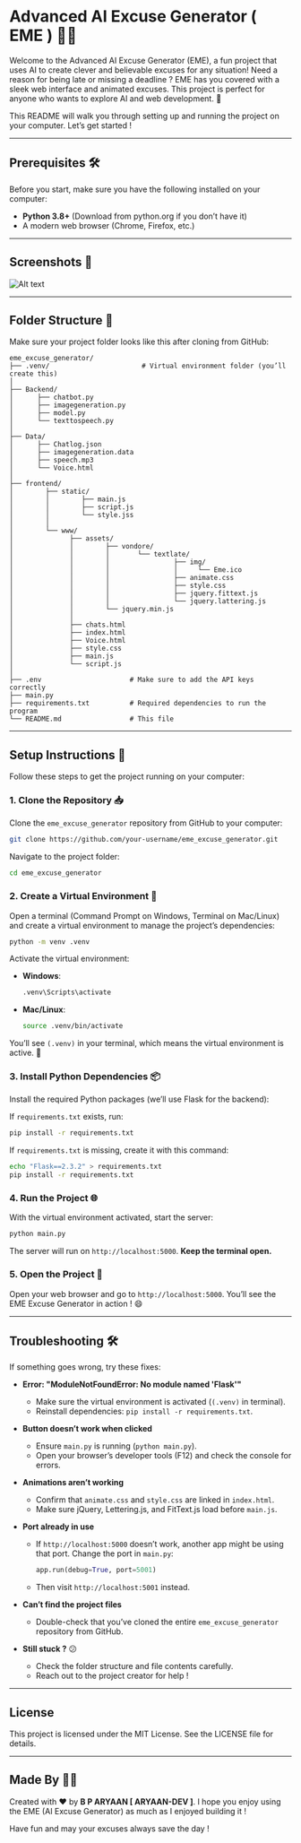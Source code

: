 # Advanced AI Excuse Generator ( EME ) 🤖✨

Welcome to the Advanced AI Excuse Generator (EME), a fun project that uses AI to create clever and believable excuses for any situation! Need a reason for being late or missing a deadline ? EME has you covered with a sleek web interface and animated excuses. This project is perfect for anyone who wants to explore AI and web development. 🚀

This README will walk you through setting up and running the project on your computer. Let’s get started !

---

## Prerequisites 🛠️

Before you start, make sure you have the following installed on your computer:

- **Python 3.8+** (Download from python.org if you don’t have it)
- A modern web browser (Chrome, Firefox, etc.)

---

## Screenshots 📸

![Alt text]()

---

## Folder Structure 📂

Make sure your project folder looks like this after cloning from GitHub:

```
eme_excuse_generator/
├── .venv/                       # Virtual environment folder (you’ll create this)
│
├── Backend/
│      ├── chatbot.py
│      ├── imagegeneration.py
│      ├── model.py
│      └── texttospeech.py
│
├── Data/
│      ├── Chatlog.json
│      ├── imagegeneration.data
│      ├── speech.mp3
│      └── Voice.html
│
├── frontend/
│        ├── static/
│        │        ├── main.js
│        │        ├── script.js
│        │        └── style.jss
│        │
│        └── www/
│              ├── assets/
│              │        ├── vondore/
│              │        │       └── textlate/
│              │        │                ├── img/
│              │        │                │     └── Eme.ico
│              │        │                ├── animate.css
│              │        │                ├── style.css
│              │        │                ├── jquery.fittext.js
│              │        │                └── jquery.lattering.js
│              │        └── jquery.min.js
│              │
│              ├── chats.html
│              ├── index.html
│              ├── Voice.html
│              ├── style.css
│              ├── main.js
│              └── script.js
│
├── .env                      # Make sure to add the API keys correctly
├── main.py
├── requirements.txt          # Required dependencies to run the program
└── README.md                 # This file
```

---

## Setup Instructions 🚀

Follow these steps to get the project running on your computer:

### 1. Clone the Repository 📥

Clone the `eme_excuse_generator` repository from GitHub to your computer:

```bash
git clone https://github.com/your-username/eme_excuse_generator.git
```

Navigate to the project folder:

```bash
cd eme_excuse_generator
```

### 2. Create a Virtual Environment 🌟

Open a terminal (Command Prompt on Windows, Terminal on Mac/Linux) and create a virtual environment to manage the project’s dependencies:

```bash
python -m venv .venv
```

Activate the virtual environment:

- **Windows**:

  ```bash
  .venv\Scripts\activate
  ```

- **Mac/Linux**:

  ```bash
  source .venv/bin/activate
  ```

You’ll see `(.venv)` in your terminal, which means the virtual environment is active. 🎉

### 3. Install Python Dependencies 📦

Install the required Python packages (we’ll use Flask for the backend):

If `requirements.txt` exists, run:

```bash
pip install -r requirements.txt
```

If `requirements.txt` is missing, create it with this command:

```bash
echo "Flask==2.3.2" > requirements.txt
pip install -r requirements.txt
```

### 4. Run the Project 🌐

With the virtual environment activated, start the server:

```bash
python main.py
```

The server will run on `http://localhost:5000`. **Keep the terminal open.**

### 5. Open the Project 🎉

Open your web browser and go to `http://localhost:5000`. You’ll see the EME Excuse Generator in action ! 😄

---

## Troubleshooting 🛠️

If something goes wrong, try these fixes:

- **Error: "ModuleNotFoundError: No module named 'Flask'"**

  - Make sure the virtual environment is activated (`(.venv)` in terminal).
  - Reinstall dependencies: `pip install -r requirements.txt`.

- **Button doesn’t work when clicked**

  - Ensure `main.py` is running (`python main.py`).
  - Open your browser’s developer tools (F12) and check the console for errors.

- **Animations aren’t working**

  - Confirm that `animate.css` and `style.css` are linked in `index.html`.
  - Make sure jQuery, Lettering.js, and FitText.js load before `main.js`.

- **Port already in use**

  - If `http://localhost:5000` doesn’t work, another app might be using that port. Change the port in `main.py`:

    ```python
    app.run(debug=True, port=5001)
    ```

  - Then visit `http://localhost:5001` instead.

- **Can’t find the project files**

  - Double-check that you’ve cloned the entire `eme_excuse_generator` repository from GitHub.

- **Still stuck ?** 😕

  - Check the folder structure and file contents carefully.
  - Reach out to the project creator for help !

---

## License

This project is licensed under the MIT License. See the LICENSE file for details.

---

## Made By 👨‍💻

Created with ❤️ by  **B P ARYAAN \[ ARYAAN-DEV \]**. I hope you enjoy using the EME (AI Excuse Generator) as much as I enjoyed building it !

Have fun and may your excuses always save the day !
